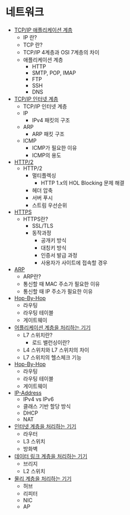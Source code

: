 # 네트워크

- [TCP/IP 애플리케이션 계층](https://github.com/HanKwanJin/CS_Study/blob/main/Network/TCP／IP-애플리케이션-계층.md)
    - IP 란?
    - TCP 란?
    - TCP/IP 4계층과 OSI 7계층의 차이
    - 애플리케이션 계층
        - HTTP
        - SMTP, POP, IMAP
        - FTP
        - SSH
        - DNS
- [TCP/IP 인터넷 계층](https://github.com/HanKwanJin/CS_Study/blob/main/Network/TCP／IP-인터넷-계층.md)
    - TCP/IP 인터넷 계층
    - IP
        - IPv4 패킷의 구조
    - ARP
        - ARP 패킷 구조
    - ICMP
        - ICMP가 필요한 이유
        - ICMP의 용도
- [HTTP/2](https://github.com/HanKwanJin/CS_Study/blob/main/Network/HTTP2.md)
    - HTTP/2
        - 멀티플렉싱
            - HTTP 1.x의 HOL Blocking 문제 해결
        - 헤더 압축
        - 서버 푸시
        - 스트림 우선순위
- [HTTPS](https://github.com/HanKwanJin/CS_Study/blob/main/Network/HTTP2.md)
    - HTTPS란?
        - SSL/TLS
        - 동작과정
            - 공개키 방식
            - 대칭키 방식
            - 인증서 발급 과정
            - 사용자가 사이트에 접속할 경우
- [ARP](https://github.com/HanKwanJin/CS_Study/blob/main/Network/ARP.md)
    - ARP란?
    - 통신할 때 MAC 주소가 필요한 이유
    - 통신할 때 IP 주소가 필요한 이유
- [Hop-By-Hop](https://github.com/HanKwanJin/CS_Study/blob/main/Network/Hop-By-Hop.md)
    - 라우팅
    - 라우팅 테이블
    - 게이트웨이
- [어플리케이션 계층을 처리하는 기기](https://github.com/HanKwanJin/CS_Study/blob/main/Network/어플리케이션-계층을-처리하는-기기.md)
    - L7 스위치란?
        - 로드 밸런싱이란?
    - L4 스위치와 L7 스위치의 차이
    - L7 스위치의 헬스체크 기능
- [Hop-By-Hop](https://github.com/HanKwanJin/CS_Study/blob/main/Network/Hop-By-Hop.md)
    - 라우팅
    - 라우팅 테이블
    - 게이트웨이
- [IP-Address](https://github.com/HanKwanJin/CS_Study/blob/main/Network/IP-Address.md)
    - IPv4 vs IPv6
    - 클래스 기반 할당 방식
    - DHCP
    - NAT
- [인터넷 계층을 처리하는 기기](https://github.com/HanKwanJin/CS_Study/blob/main/Network/인터넷-계층을-처리하는-기기.md)
    - 라우터
    - L3 스위치
    - 방화벽
- [데이터 링크 계층을 처리하는 기기](https://github.com/HanKwanJin/CS_Study/blob/main/Network/데이터-링크-계층을-처리하는-기기.md)
    - 브리지
    - L2 스위치
- [물리 계층을 처리하는 기기](https://github.com/HanKwanJin/CS_Study/blob/main/Network/물리-계층을-처리하는-기기.md)
    - 허브
    - 리피터
    - NIC
    - AP
